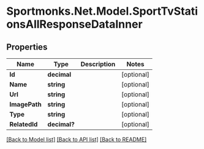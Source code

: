 # Sportmonks.Net.Model.SportTvStationsAllResponseDataInner

## Properties

Name | Type | Description | Notes
------------ | ------------- | ------------- | -------------
**Id** | **decimal** |  | [optional] 
**Name** | **string** |  | [optional] 
**Url** | **string** |  | [optional] 
**ImagePath** | **string** |  | [optional] 
**Type** | **string** |  | [optional] 
**RelatedId** | **decimal?** |  | [optional] 

[[Back to Model list]](../README.md#documentation-for-models) [[Back to API list]](../README.md#documentation-for-api-endpoints) [[Back to README]](../README.md)

